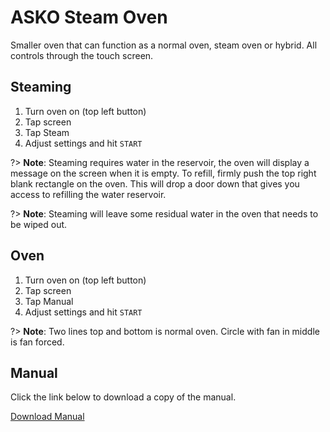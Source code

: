 # ASKO Steam Oven
Smaller oven that can function as a normal oven, steam oven or hybrid. All controls through the touch screen.
## Steaming
1. Turn oven on (top left button)
2. Tap screen
3. Tap Steam
4. Adjust settings and hit `START`

?> **Note**: Steaming requires water in the reservoir, the oven will display a message on the screen when it is empty. To refill, firmly push the top right blank rectangle on the oven. This will drop a door down that gives you access to refilling the water reservoir.

?> **Note**: Steaming will leave some residual water in the oven that needs to be wiped out.

## Oven
1. Turn oven on (top left button)
2. Tap screen
3. Tap Manual
4. Adjust settings and hit `START`

?> **Note**: Two lines top and bottom is normal oven. Circle with fan in middle is fan forced.

## Manual
Click the link below to download a copy of the manual.

[Download Manual](_media/manuals/steam-oven-manual.pdf ':ignore')
